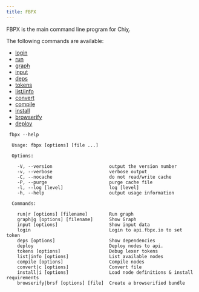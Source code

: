 ```yaml
---
title: FBPX
---
```


FBPX is the main command line program for Chiχ​.


The following commands are available:

- [login](/docs/fbpx/login)
- [run](/docs/fbpx/run)
- [graph](/docs/fbpx/graph)
- [input](/docs/fbpx/input)
- [deps](/docs/fbpx/deps)
- [tokens](/docs/fbpx/tokens)
- [list/info](/docs/fbpx/list)
- [convert](/docs/fbpx/convert)
- [compile](/docs/fbpx/compile)
- [install](/docs/fbpx/install)
- [browserify](/docs/fbpx/browserify)
- [deploy](/docs/fbpx/deploy)


```
 fbpx --help

  Usage: fbpx [options] [file ...]

  Options:

    -V, --version                     output the version number
    -v, --verbose                     verbose output
    -C, --nocache                     do not read/write cache
    -P, --purge                       purge cache file
    -l, --log [level]                 log [level]
    -h, --help                        output usage information

  Commands:

    run|r [options] [filename]        Run graph
    graph|g [options] [filename]      Show Graph
    input [options]                   Show input data
    login                             Login to api.fbpx.io to set token
    deps [options]                    Show dependencies
    deploy                            Deploy nodes to api.
    tokens [options]                  Debug lexer tokens
    list|info [options]               List available nodes
    compile [options]                 Compile nodes
    convert|c [options]               Convert file
    install|i [options]               Load node definitions & install requirements
    browserify|brsf [options] [file]  Create a browserified bundle
```
